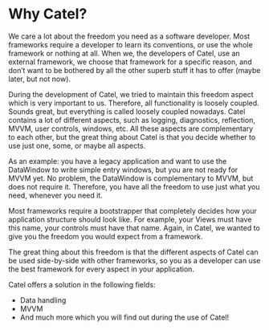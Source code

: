 # Why Catel?

We care a lot about the freedom you need as a software developer. Most frameworks require a developer to learn its conventions, or use the whole framework or nothing at all. When we, the developers of Catel, use an external framework, we choose that framework for a specific reason, and don’t want to be bothered by all the other superb stuff it has to offer (maybe later, but not now).

During the development of Catel, we tried to maintain this freedom aspect which is very important to us. Therefore, all functionality is loosely coupled. Sounds great, but everything is called loosely coupled nowadays. Catel contains a lot of different aspects, such as logging, diagnostics, reflection, MVVM, user controls, windows, etc. All these aspects are complementary to each other, but the great thing about Catel is that you decide whether to use just one, some, or maybe all aspects.

As an example: you have a legacy application and want to use the DataWindow to write simple entry windows, but you are not ready for MVVM yet. No problem, the DataWindow is complementary to MVVM, but does not require it. Therefore, you have all the freedom to use just what you need, whenever you need it.

Most frameworks require a bootstrapper that completely decides how your application structure should look like. For example, your Views must have this name, your controls must have that name. Again, in Catel, we wanted to give you the freedom you would expect from a framework.

The great thing about this freedom is that the different aspects of Catel can be used side-by-side with other frameworks, so you as a developer can use the best framework for every aspect in your application.

Catel offers a solution in the following fields:

-   Data handling
-   MVVM
-   And much more which you will find out during the use of Catel!

